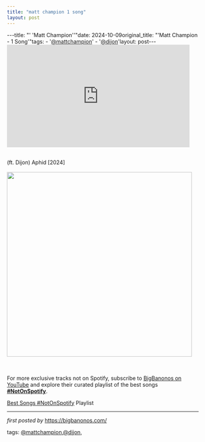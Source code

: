 ```yaml
---
title: "matt champion 1 song"
layout: post
---
```

---title: "' 'Matt Champion''"date: 2024-10-09original_title: "'Matt Champion - 1 Song'"tags:  - '[@mattchampion](/tags/mattchampion/)'  - '[@dijon](/tags/dijon/)'layout: post---<iframe frameborder="0" height="270" src="https://youtube.com/embed/g3XYZJc7IhE?si=eJdoLV9IuWKCapSW" width="480"></iframe><div><br /></div><div>(ft. Dijon) Aphid [2024]</div><div><br /></div><div class="separator" ><a href="https://is1-ssl.mzstatic.com/image/thumb/AMCArtistImages126/v4/c1/65/f0/c165f073-9eff-4070-a38b-3ac82438e2fb/174b9180-77ea-4219-ad08-05d8d3ef4280_ami-identity-3eb281766854540dbdcb35e78ded38b6-2024-02-12T18-00-14.068Z_cropped.png/486x486bb.png" imageanchor="1"><img border="0" data-original-height="486" data-original-width="486" height="486" src="https://is1-ssl.mzstatic.com/image/thumb/AMCArtistImages126/v4/c1/65/f0/c165f073-9eff-4070-a38b-3ac82438e2fb/174b9180-77ea-4219-ad08-05d8d3ef4280_ami-identity-3eb281766854540dbdcb35e78ded38b6-2024-02-12T18-00-14.068Z_cropped.png/486x486bb.png" width="486" /></a></div><br /><div><br /></div><!--Subscribe and Playlist Links--><div>    <p>For more exclusive tracks not on Spotify, subscribe to <a href="https://www.youtube.com/[@BigBanonos](/tags/BigBanonos/)" target="_blank">BigBanonos on YouTube</a> and explore their curated playlist of the best songs <strong>[#NotOnSpotify](/tags/NotOnSpotify/)</strong>.</p>    <p><a href="https://www.youtube.com/playlist?list=PLtuNtuTatqI0kFahUCbtbfenC_ET5O_tr" target="_blank">Best Songs [#NotOnSpotify](/tags/NotOnSpotify/) Playlist<br /></a></p></div><hr /><p><em>first posted by</em> <a href="https://bigbanonos.com/" rel="noopener" target="_new">https://bigbanonos.com/</a></p><p>tags: [@mattchampion](/tags/mattchampion/),[@dijon](/tags/dijon/),</p>